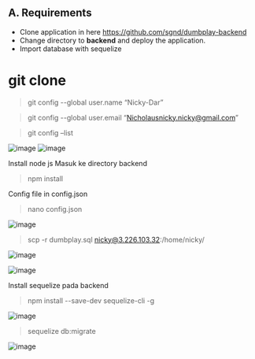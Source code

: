 ## A. Requirements
- Clone application in here https://github.com/sgnd/dumbplay-backend
- Change directory to **backend** and deploy the application.
- Import database with sequelize


# git clone

>git config --global user.name “Nicky-Dar”

>git config --global user.email “Nicholausnicky.nicky@gmail.com”

>git config –list

![image](https://user-images.githubusercontent.com/88620315/139599852-2e439fdb-5375-4d42-87e1-2889f3015db5.png)
![image](https://user-images.githubusercontent.com/88620315/139599856-833bc57e-4294-4662-af01-4865cab55851.png)

Install node js
Masuk ke directory backend
>npm install

Config file in config.json
>nano config.json

![image](https://user-images.githubusercontent.com/88620315/139599878-1e022679-6eda-42b4-a3e4-8c4b25dbbd9c.png)
> scp -r dumbplay.sql nicky@3.226.103.32:/home/nicky/

![image](https://user-images.githubusercontent.com/88620315/139599895-39efdd19-c2f3-4312-9a4a-501ae5b4813b.png)

![image](https://user-images.githubusercontent.com/88620315/139599901-b0019bb6-8815-43c5-9039-27344442dac5.png)

Install sequelize pada backend
>npm install --save-dev sequelize-cli -g

![image](https://user-images.githubusercontent.com/88620315/139599917-4e0893bc-11ea-4ac6-87a6-a08b21af1db5.png)

>sequelize db:migrate

![image](https://user-images.githubusercontent.com/88620315/139599928-32e93a1f-84e9-4508-bc48-7bcc83fb42e0.png)
